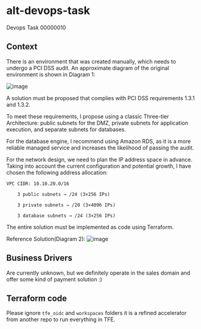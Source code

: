 # alt-devops-task
Devops Task 00000010 

## Context
There is an environment that was created manually, which needs to undergo a PCI DSS audit.
An approximate diagram of the original environment is shown in Diagram 1:


![image](https://github.com/user-attachments/assets/f264824e-4034-490d-ba83-2329f27e0fca)


A solution must be proposed that complies with PCI DSS requirements 1.3.1 and 1.3.2.

To meet these requirements, I propose using a classic Three-tier Architecture:
public subnets for the DMZ, private subnets for application execution, and separate subnets for databases.


For the database engine, I recommend using Amazon RDS, as it is a more reliable managed service and increases the likelihood of passing the audit.

For the network design, we need to plan the IP address space in advance. Taking into account the current configuration and potential growth, I have chosen the following address allocation:

    VPC CIDR: 10.10.20.0/16

        3 public subnets → /24 (3×256 IPs)

        3 private subnets → /20 (3×4096 IPs)

        3 database subnets → /24 (3×256 IPs)

The entire solution must be implemented as code using Terraform.

Reference Solution(Diagram 2):
![image](https://github.com/user-attachments/assets/44a74a5a-0733-4849-9426-550f0193f920)


## Business Drivers
Are currently unknown, but we definitely operate in the sales domain and offer some kind of payment solution :)


## Terraform code

Please ignore `tfe_oidc` and `workspaces` folders it is a refined accelerator from another repo to run everything in TFE.
